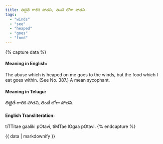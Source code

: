 ```yaml
---
title: తిట్టితే గాలికి పోతవి, తింటే లోగా పోతవి.
tags:
  - "winds"
  - "see"
  - "heaped"
  - "goes"
  - "food"
---
```


{% capture data %}
#### Meaning in English:
The abuse which is heaped on me goes to the winds, but the food which I eat goes within.
(See No. 387.)
A mean sycophant.

#### Meaning in Telugu:
తిట్టితే గాలికి పోతవి, తింటే లోగా పోతవి.

#### English Transliteration:
tiTTitae gaaliki pOtavi, tiMTae lOgaa pOtavi.
{% endcapture %}

{{ data | markdownify }}

